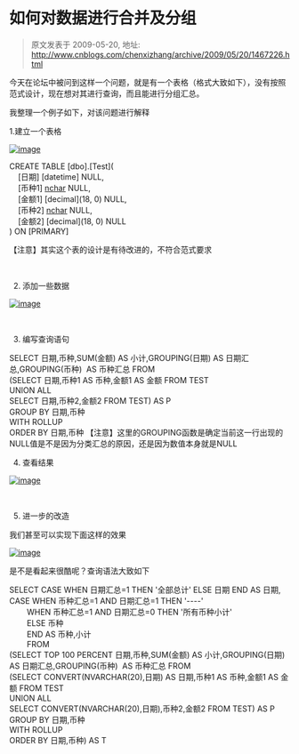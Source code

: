 # 如何对数据进行合并及分组 
> 原文发表于 2009-05-20, 地址: http://www.cnblogs.com/chenxizhang/archive/2009/05/20/1467226.html 


今天在论坛中被问到这样一个问题，就是有一个表格（格式大致如下），没有按照范式设计，现在想对其进行查询，而且能进行分组汇总。

 我整理一个例子如下，对该问题进行解释

 1.建立一个表格

 [![image](http://images.cnblogs.com/cnblogs_com/chenxizhang/WindowsLiveWriter/0a34fcf8d0ec_7461/image_thumb.png "image")](http://images.cnblogs.com/cnblogs_com/chenxizhang/WindowsLiveWriter/0a34fcf8d0ec_7461/image_2.png) 

 CREATE TABLE [dbo].[Test](  
    [日期] [datetime] NULL,  
    [币种1] [nchar](10) NULL,  
    [金额1] [decimal](18, 0) NULL,  
    [币种2] [nchar](10) NULL,  
    [金额2] [decimal](18, 0) NULL  
) ON [PRIMARY]  

 【注意】其实这个表的设计是有待改进的，不符合范式要求

  

 2. 添加一些数据

 [![image](http://images.cnblogs.com/cnblogs_com/chenxizhang/WindowsLiveWriter/0a34fcf8d0ec_7461/image_thumb_1.png "image")](http://images.cnblogs.com/cnblogs_com/chenxizhang/WindowsLiveWriter/0a34fcf8d0ec_7461/image_4.png) 

  

 3. 编写查询语句

 SELECT 日期,币种,SUM(金额) AS 小计,GROUPING(日期) AS 日期汇总,GROUPING(币种)  AS 币种汇总 FROM   
(SELECT 日期,币种1 AS 币种,金额1 AS 金额 FROM TEST  
UNION ALL  
SELECT 日期,币种2,金额2 FROM TEST) AS P  
GROUP BY 日期,币种  
WITH ROLLUP  
ORDER BY 日期,币种 【注意】这里的GROUPING函数是确定当前这一行出现的NULL值是不是因为分类汇总的原因，还是因为数值本身就是NULL

 4. 查看结果

 [![image](http://images.cnblogs.com/cnblogs_com/chenxizhang/WindowsLiveWriter/0a34fcf8d0ec_7461/image_thumb_4.png "image")](http://images.cnblogs.com/cnblogs_com/chenxizhang/WindowsLiveWriter/0a34fcf8d0ec_7461/image_10.png) 

    

 5. 进一步的改造

 我们甚至可以实现下面这样的效果

 [![image](http://images.cnblogs.com/cnblogs_com/chenxizhang/WindowsLiveWriter/0a34fcf8d0ec_7461/image_thumb_5.png "image")](http://images.cnblogs.com/cnblogs_com/chenxizhang/WindowsLiveWriter/0a34fcf8d0ec_7461/image_12.png) 

 是不是看起来很酷呢？查询语法大致如下

 SELECT CASE WHEN 日期汇总=1 THEN '全部总计' ELSE 日期 END AS 日期,  
CASE WHEN 币种汇总=1 AND 日期汇总=1 THEN '----'   
        WHEN 币种汇总=1 AND 日期汇总=0 THEN '所有币种小计'  
        ELSE 币种  
        END AS 币种,小计  
        FROM  
(SELECT TOP 100 PERCENT 日期,币种,SUM(金额) AS 小计,GROUPING(日期) AS 日期汇总,GROUPING(币种)  AS 币种汇总 FROM   
(SELECT CONVERT(NVARCHAR(20),日期) AS 日期,币种1 AS 币种,金额1 AS 金额 FROM TEST  
UNION ALL  
SELECT CONVERT(NVARCHAR(20),日期),币种2,金额2 FROM TEST) AS P  
GROUP BY 日期,币种  
WITH ROLLUP  
ORDER BY 日期,币种) AS T 





